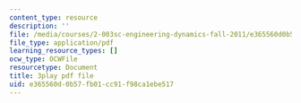 ```yaml
---
content_type: resource
description: ''
file: /media/courses/2-003sc-engineering-dynamics-fall-2011/e365560d0b57fb01cc91f98ca1ebe517_63sIgMvBuEQ.pdf
file_type: application/pdf
learning_resource_types: []
ocw_type: OCWFile
resourcetype: Document
title: 3play pdf file
uid: e365560d-0b57-fb01-cc91-f98ca1ebe517
---
```

